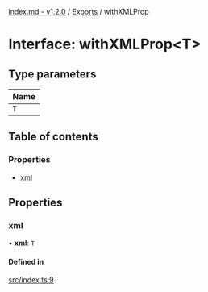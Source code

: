 [index.md - v1.2.0](../README.md) / [Exports](../modules.md) / withXMLProp

# Interface: withXMLProp<T\>

## Type parameters

| Name |
| :--- |
| `T`  |

## Table of contents

### Properties

- [xml](withXMLProp.md#xml)

## Properties

### xml

• **xml**: `T`

#### Defined in

[src/index.ts:9](https://github.com/saqqdy/node-wxcrypto/blob/567a8c9/src/index.ts#L9)

